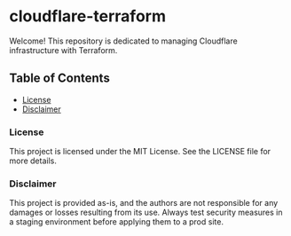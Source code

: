 # cloudflare-terraform
Welcome! This repository is dedicated to managing Cloudflare infrastructure with Terraform.

## Table of Contents
- [License](#license)
- [Disclaimer](#disclaimer)

### License
This project is licensed under the MIT License. See the LICENSE file for more details.

### Disclaimer
This project is provided as-is, and the authors are not responsible for any damages or losses resulting from its use. Always test security measures in a staging environment before applying them to a prod site.